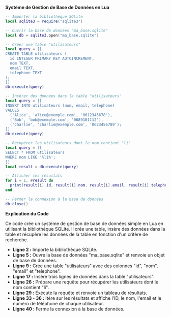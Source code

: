 **Système de Gestion de Base de Données en Lua**

```lua
-- Importer la bibliothèque SQLite
local sqlite3 = require("sqlite3")

-- Ouvrir la base de données "ma_base.sqlite"
local db = sqlite3.open("ma_base.sqlite")

-- Créer une table "utilisateurs"
local query = [[
CREATE TABLE utilisateurs (
  id INTEGER PRIMARY KEY AUTOINCREMENT,
  nom TEXT,
  email TEXT,
  telephone TEXT
);
]]
db:execute(query)

-- Insérer des données dans la table "utilisateurs"
local query = [[
INSERT INTO utilisateurs (nom, email, telephone)
VALUES
  ('Alice', 'alice@exemple.com', '0612345678'),
  ('Bob', 'bob@exemple.com', '0689101112'),
  ('Charlie', 'charlie@exemple.com', '0623456789');
]]
db:execute(query)

-- Récupérer les utilisateurs dont le nom contient "li"
local query = [[
SELECT * FROM utilisateurs
WHERE nom LIKE '%li%';
]]
local result = db:execute(query)

-- Afficher les résultats
for i = 1, #result do
  print(result[i].id, result[i].nom, result[i].email, result[i].telephone)
end

-- Fermer la connexion à la base de données
db:close()
```

**Explication du Code**

Ce code crée un système de gestion de base de données simple en Lua en utilisant la bibliothèque SQLite. Il crée une table, insère des données dans la table et récupère les données de la table en fonction d'un critère de recherche.

* **Ligne 2 :** Importe la bibliothèque SQLite.
* **Ligne 5 :** Ouvre la base de données "ma_base.sqlite" et renvoie un objet de base de données.
* **Ligne 9 :** Crée une table "utilisateurs" avec des colonnes "id", "nom", "email" et "telephone".
* **Ligne 17 :** Insère trois lignes de données dans la table "utilisateurs".
* **Ligne 26 :** Prépare une requête pour récupérer les utilisateurs dont le nom contient "li".
* **Ligne 29 :** Exécute la requête et renvoie un tableau de résultats.
* **Ligne 33 - 36 :** Itère sur les résultats et affiche l'ID, le nom, l'email et le numéro de téléphone de chaque utilisateur.
* **Ligne 40 :** Ferme la connexion à la base de données.